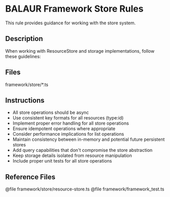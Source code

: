# BALAUR Framework Store Rules

This rule provides guidance for working with the store system.

## Description
When working with ResourceStore and storage implementations, follow these guidelines:

## Files
framework/store/*.ts

## Instructions
- All store operations should be async
- Use consistent key formats for all resources (type:id)
- Implement proper error handling for all store operations
- Ensure idempotent operations where appropriate
- Consider performance implications for list operations
- Maintain consistency between in-memory and potential future persistent stores
- Add query capabilities that don't compromise the store abstraction
- Keep storage details isolated from resource manipulation
- Include proper unit tests for all store operations

## Reference Files
@file framework/store/resource-store.ts
@file framework/framework_test.ts 